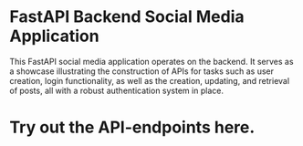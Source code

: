 # FastAPI Backend Social Media Application

This FastAPI social media application operates on the backend. It serves as a showcase illustrating the construction of APIs for tasks such as user creation, login functionality, as well as the creation, updating, and retrieval of posts, all with a robust authentication system in place.

# Try out the API-endpoints here.